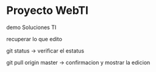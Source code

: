 # Proyecto WebTI

demo
Soluciones TI

recuperar lo que edito


git status -> verificar el estatus 

git pull origin master -> confirmacion y mostrar la edicion 


